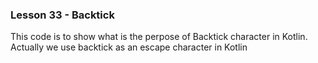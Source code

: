 ### Lesson 33 - Backtick

This code is to show what is the perpose of Backtick character in Kotlin. Actually we use backtick as an escape character in Kotlin